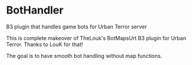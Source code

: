 BotHandler
==========

B3 plugin that handles game bots for Urban Terror server

This is complete makeover of TheLouk's BotMapsUrt B3 plugin for Urban Terror. Thanks to LouK for that!

The goal is to have smooth bot handling without map functions.

